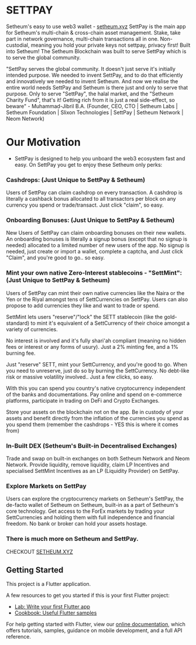 # SETTPAY

Setheum's easy to use web3 wallet - [setheum.xyz](https://setheum.xyz)
SettPay is the main app for Setheum's multi-chain & cross-chain asset management. 
Stake, take part in network governance, multi-chain transactions all in one. 
Non-custodial, meaning you hold your private keys not settpay, privacy first! 
Built into Setheum! The Setheum Blockchain was built to serve SettPay which is to serve the global community.

"SettPay serves the global community. It doesn't just serve it's initially intended purpose. We needed to invent SettPay, and to do that efficiently and innovatively we needed to invent Setheum. And now we realise the entire world needs SettPay and Setheum is there just and only to serve that purpose. Only to serve "SettPay", the halal market,  and the "Setheum Charity Fund", that's it! Getting rich from it is just a real side-effect, so beware" 
                     - Muhammad-Jibril B.A. 
       (Founder, CEO, CTO | Setheum Labs | Setheum Foundation | 
    Slixon Technologies | SettPay | Setheum Network | Neom Network)

# Our Motivation

* SettPay is designed to help you unboard the web3 ecosystem fast and easy. On SettPay you get to enjoy these Setheum only perks:

### Cashdrops: (Just Unique to SettPay & Setheum) 

Users of SettPay can claim cashdrop on every transaction. A cashdrop is literally a cashback bonus allocated to all transactors per block on any currency you spend or trade/transact. Just click "claim", so easy.

### Onboarding Bonuses: (Just Unique to SettPay & Setheum) 

New Users of SettPay can claim onboarding bonuses on their new wallets. An onboarding bonuses is literally a signup bonus (except that no signup is needed) allocated to a limited number of new users of the app. 
No signup is needed, just create or import a wallet, complete a captcha, and Just click "Claim", and you're good to go.. so easy.

### Mint your own native Zero-Interest stablecoins - "SettMint": (Just Unique to SettPay & Setheum) 

Users of SettPay can mint their own native currencies like the Naira or the Yen or the Riyal amongst tens of SettCurrencies on SettPay. Users can also propose to add currencies they like and want to trade or spend. 

SettMint lets users "reserve"/"lock" the SETT stablecoin (like the gold-standard) to mint it's equivalent of a SettCurrency of their choice amongst a variety of currencies. 

No interest is involved and it's fully shari'ah compliant (meaning no hidden fees or interest or any forms of usury). Just a 2% minting fee, and a 1% burning fee.

Just "reserve" SETT, mint your SettCurrency, and you're good to go. When you need to unreserve, just do so by burning the SettCurrency. No debt-like risk or massive volatility involved.. Just a few clicks, so easy.

With this you can spend you country's native cryptocurrency independent of the banks and documentations. Pay online and spend on e-commerce platforms, participate in trading on DeFi and Crypto Exchanges.

Store your assets on the blockchain not on the app. Be in custody of your assets and benefit directly from the inflation of the currencies you spend as you spend them (remember the cashdrops - YES this is where it comes from)

### In-Built DEX (Setheum's Built-in Decentralised Exchanges)

Trade and swap on built-in exchanges on both Setheum Network and Neom Network. Provide liquidity, remove liquidity, claim LP Incentives and specialised SettMint Incentives as an LP (Liquidity Provider) on SettPay.

### Explore Markets on SettPay

Users can explore the cryptocurrency markets on Setheum's SettPay, the de-facto wallet of Setheum on Setheum, built-in as a part of Setheum's core technology. Get access to the ForEx markets by trading your SettCurrencies and holding them with full independence and financial freedom. No bank or broker can hold your assets hostage.

### There is much more on Setheum and SettPay.
CHECKOUT [SETHEUM.XYZ](https://setheum.xyz)

## Getting Started

This project is a Flutter application.

A few resources to get you started if this is your first Flutter project:

- [Lab: Write your first Flutter app](https://flutter.dev/docs/get-started/codelab)
- [Cookbook: Useful Flutter samples](https://flutter.dev/docs/cookbook)

For help getting started with Flutter, view our
[online documentation](https://flutter.dev/docs), which offers tutorials,
samples, guidance on mobile development, and a full API reference.
